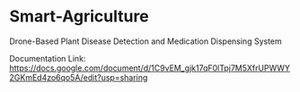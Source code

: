 # Smart-Agriculture
Drone-Based Plant Disease Detection and Medication Dispensing System

Documentation Link: https://docs.google.com/document/d/1C9vEM_gjk17qF0lTpj7M5XfrUPWWY2GKmEd4zo6qo5A/edit?usp=sharing
